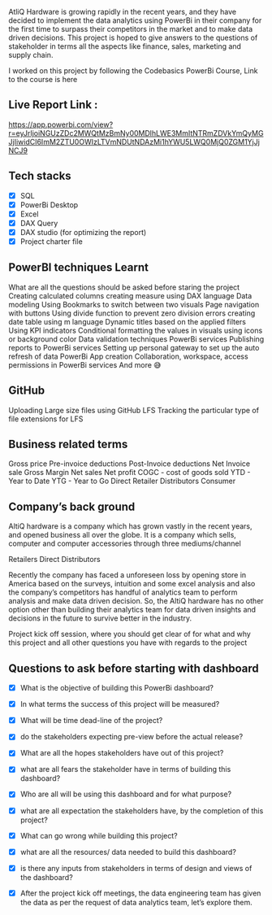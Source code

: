 AtliQ Hardware is growing rapidly in the recent years, and they have decided to implement the data analytics using PowerBi in their company for the first time to surpass their competitors in the market and to make data driven decisions. This project is hoped to give answers to the questions of stakeholder in terms all the aspects like finance, sales, marketing and supply chain.

I worked on this project by following the Codebasics PowerBi Course, Link to the course is here

## Live Report Link :
https://app.powerbi.com/view?r=eyJrIjoiNGUzZDc2MWQtMzBmNy00MDlhLWE3MmItNTRmZDVkYmQyMGJjIiwidCI6ImM2ZTU0OWIzLTVmNDUtNDAzMi1hYWU5LWQ0MjQ0ZGM1YjJjNCJ9

## Tech stacks
- [x]	SQL
- [x]	PowerBi Desktop
- [x]	Excel
- [x]	DAX Query
- [x]	DAX studio (for optimizing the report)
- [x]	Project charter file

## PowerBI techniques Learnt
What are all the questions should be asked before staring the project
Creating calculated columns
creating measure using DAX language
Data modeling
Using Bookmarks to switch between two visuals
Page navigation with buttons
Using divide function to prevent zero division errors
creating date table using m language
Dynamic titles based on the applied filters
Using KPI indicators
Conditional formatting the values in visuals using icons or background color
Data validation techniques
PowerBi services
Publishing reports to PowerBi services
Setting up personal gateway to set up the auto refresh of data
PowerBi App creation
Collaboration, workspace, access permissions in PowerBi services
And more 😅

## GitHub
Uploading Large size files using GitHub LFS
Tracking the particular type of file extensions for LFS

## Business related terms
Gross price
Pre-invoice deductions
Post-Invoice deductions
Net Invoice sale
Gross Margin
Net sales
Net profit
COGC - cost of goods sold
YTD - Year to Date
YTG - Year to Go
Direct
Retailer
Distributors
Consumer

## Company’s back ground
AltiQ hardware is a company which has grown vastly in the recent years, and opened business all over the globe. It is a company which sells, computer and computer accessories through three mediums/channel

Retailers
Direct
Distributors

Recently the company has faced a unforeseen loss by opening store in America based on the surveys, intuition and some excel analysis and also the company’s competitors has handful of analytics team to perform analysis and make data driven decision. So, the AltiQ hardware has no other option other than building their analytics team for data driven insights and decisions in the future to survive better in the industry.

Project kick off session, where you should get clear of for what and why this project and all other questions you have with regards to the project

## Questions to ask before starting with dashboard
- [x]	What is the objective of building this PowerBi dashboard?
- [x]	In what terms the success of this project will be measured?
- [x]	What will be time dead-line of the project?
- [x]	do the stakeholders expecting pre-view before the actual release?
- [x]	What are all the hopes stakeholders have out of this project?
- [x]	what are all fears the stakeholder have in terms of building this dashboard?
- [x]	Who are all will be using this dashboard and for what purpose?
- [x]	what are all expectation the stakeholders have, by the completion of this project?
- [x]	What can go wrong while building this project?
- [x]	what are all the resources/ data needed to build this dashboard?
- [x]	is there any inputs from stakeholders in terms of design and views of the dashboard?
- [x]	After the project kick off meetings, the data engineering team has given the data as per the request of data analytics team, let’s explore them.

